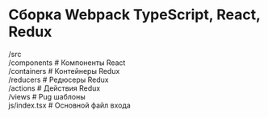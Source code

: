 # Сборка Webpack TypeScript, React, Redux

/src  
  /components      # Компоненты React  
  /containers      # Контейнеры Redux  
  /reducers        # Редюсеры Redux  
  /actions         # Действия Redux  
  /views           # Pug шаблоны  
  js/index.tsx     # Основной файл входа  
